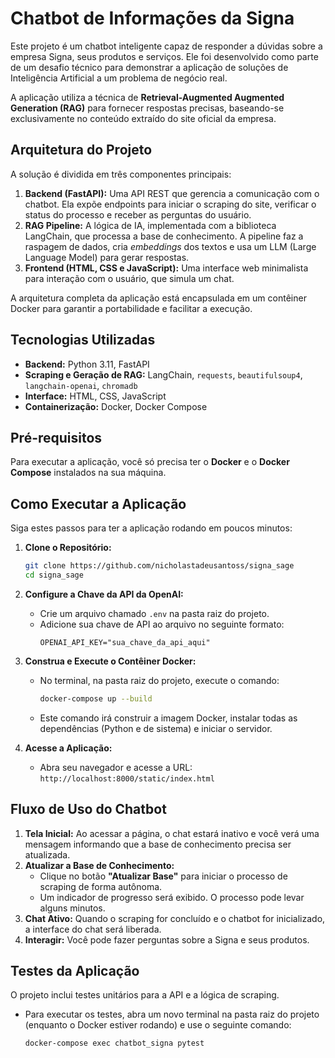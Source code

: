 # Chatbot de Informações da Signa

Este projeto é um chatbot inteligente capaz de responder a dúvidas sobre a empresa Signa, seus produtos e serviços. Ele foi desenvolvido como parte de um desafio técnico para demonstrar a aplicação de soluções de Inteligência Artificial a um problema de negócio real.

A aplicação utiliza a técnica de **Retrieval-Augmented Augmented Generation (RAG)** para fornecer respostas precisas, baseando-se exclusivamente no conteúdo extraído do site oficial da empresa.

## Arquitetura do Projeto

A solução é dividida em três componentes principais:

1.  **Backend (FastAPI):** Uma API REST que gerencia a comunicação com o chatbot. Ela expõe endpoints para iniciar o scraping do site, verificar o status do processo e receber as perguntas do usuário.
2.  **RAG Pipeline:** A lógica de IA, implementada com a biblioteca LangChain, que processa a base de conhecimento. A pipeline faz a raspagem de dados, cria *embeddings* dos textos e usa um LLM (Large Language Model) para gerar respostas.
3.  **Frontend (HTML, CSS e JavaScript):** Uma interface web minimalista para interação com o usuário, que simula um chat.

A arquitetura completa da aplicação está encapsulada em um contêiner Docker para garantir a portabilidade e facilitar a execução.

## Tecnologias Utilizadas

* **Backend:** Python 3.11, FastAPI
* **Scraping e Geração de RAG:** LangChain, `requests`, `beautifulsoup4`, `langchain-openai`, `chromadb`
* **Interface:** HTML, CSS, JavaScript
* **Containerização:** Docker, Docker Compose

## Pré-requisitos

Para executar a aplicação, você só precisa ter o **Docker** e o **Docker Compose** instalados na sua máquina.

## Como Executar a Aplicação

Siga estes passos para ter a aplicação rodando em poucos minutos:

1.  **Clone o Repositório:**
    ```bash
    git clone https://github.com/nicholastadeusantoss/signa_sage
    cd signa_sage
    ```

2.  **Configure a Chave da API da OpenAI:**
    * Crie um arquivo chamado `.env` na pasta raiz do projeto.
    * Adicione sua chave de API ao arquivo no seguinte formato:
        ```env
        OPENAI_API_KEY="sua_chave_da_api_aqui"
        ```

3.  **Construa e Execute o Contêiner Docker:**
    * No terminal, na pasta raiz do projeto, execute o comando:
        ```bash
        docker-compose up --build
        ```
    * Este comando irá construir a imagem Docker, instalar todas as dependências (Python e de sistema) e iniciar o servidor.

4.  **Acesse a Aplicação:**
    * Abra seu navegador e acesse a URL:
        `http://localhost:8000/static/index.html`

## Fluxo de Uso do Chatbot

1.  **Tela Inicial:** Ao acessar a página, o chat estará inativo e você verá uma mensagem informando que a base de conhecimento precisa ser atualizada.
2.  **Atualizar a Base de Conhecimento:**
    * Clique no botão **"Atualizar Base"** para iniciar o processo de scraping de forma autônoma.
    * Um indicador de progresso será exibido. O processo pode levar alguns minutos.
3.  **Chat Ativo:** Quando o scraping for concluído e o chatbot for inicializado, a interface do chat será liberada.
4.  **Interagir:** Você pode fazer perguntas sobre a Signa e seus produtos.

## Testes da Aplicação

O projeto inclui testes unitários para a API e a lógica de scraping.

* Para executar os testes, abra um novo terminal na pasta raiz do projeto (enquanto o Docker estiver rodando) e use o seguinte comando:
    ```bash
    docker-compose exec chatbot_signa pytest
    ```